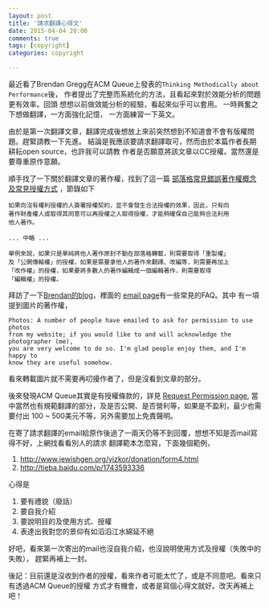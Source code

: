 ```yaml
---
layout: post
title: '請求翻譯心得文'
date: 2015-04-04 20:00
comments: true
tags: [copyright]
categories: copyright

---
```

最近看了Brendan Gregg在ACM Queue上發表的`Thinking Methodically about Performance`後，
作者提出了完整而系統化的方法，且看起來對於效能分析的問題更有效率。回頭
想想以前做效能分析的經驗，看起來似乎可以套用。 一時興奮之下想做翻譯，一方面強化記憶，
一方面練習一下英文。

由於是第一次翻譯文章，翻譯完成後想放上來前突然想到不知道會不會有版權問題。趕緊請教一下先進。
結論是我應該要請求翻譯取可，然而由於本篇作者長期耕耘open source，也許我可以請教
作者是否願意將該文章以CC授權。當然還是要尊重原作意願。

順手找了一下關於翻譯文章的著作權，找到了這一篇
[部落格常見錯誤著作權概念及常見授權方式](http://www.tipo.gov.tw/ct.asp?xItem=206773&ctNode=6988&mp=1)
，節錄如下

~~~
如果向沒有權利授權的人簽署授權契約，並不會發生合法授權的效果，因此，只有向
著作財產權人或取得其同意可以再授權之人取得授權，才能夠確保自己能夠合法利用
他人著作。

... 中略 ...

舉例來說，如果只是單純將他人著作原封不動在部落格轉載，則需要取得「重製權」
及「公開傳輸權」的授權，如果是需要拿他人的著作來翻譯、改編等，則需要再加上
「改作權」的授權，如果要將多數人的著作編輯成一個編輯著作，則需要取得
「編輯權」的授權。

~~~

拜訪了一下[Brendan的blog](http://www.brendangregg.com/)，裡面的
[email page](http://www.brendangregg.com/email.html)有一些常見的FAQ。其中
有一項提到圖片的著作權，

~~~
Photos: A number of people have emailed to ask for permission to use photos
from my website; if you would like to and will acknowledge the photographer (me),
you are very welcome to do so. I'm glad people enjoy them, and I'm happy to
know they are useful somehow.
~~~

看來轉載圖片就不需要再叨擾作者了，但是沒看到文章的部分。

後來發現ACM Queue其實是有授權條款的，詳見
[Request Permission page](http://dl.acm.org/rightslink.cfm?id=2413037&parent_id=2405116&CFID=654003791&CFTOKEN=94620290),
當中當然也有規範翻譯的部分，及是否公開、是否營利等，如果是不盈利，最少也需要付出
100 ~ 500美元不等，另外需要加上免責聲明。

在寄了請求翻譯的email給原作後過了一兩天仍等不到回覆，想想不知是否mail寫得不好，上網找看看別人的請求
翻譯範本怎麼寫，下面幾個範例，

1. http://www.jewishgen.org/yizkor/donation/form4.html
2. http://tieba.baidu.com/p/1743593336

心得是

1. 要有禮貌（廢話）
2. 要自我介紹
3. 要說明目的及使用方式、授權
4. 表達出我對您的景仰有如滔滔江水綿延不絕

好吧，看來第一次寄出的mail也沒自我介紹，也沒說明使用方式及授權（失敗中的失敗），
趕緊再補上一封。

後記：目前還是沒收到作者的授權，看來作者可能太忙了，或是不同意吧。看來只有透過ACM Queue的授權
方式才有機會，或者是寫個心得文就好。改天再補上吧！
